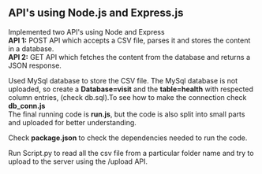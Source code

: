 ## API's using Node.js and Express.js  
Implemented two API's using Node and Express  
**API 1:** POST API which accepts a CSV file, parses it and stores the content in a database.  
**API 2:** GET API which fetches the content from the database and returns a JSON response.     

Used MySql database to store the CSV file. The MySql database is not uploaded, so create a **Database=visit** and the **table=health** with respected column entries, (check db.sql).To see how to make the connection check **db_conn.js**  
The final running code is **run.js**, but the code is also split into small parts and uploaded for better understanding. 

Check **package.json** to check the dependencies needed to run the code. 

Run Script.py to read all the csv file from a particular folder name and try to upload to the server using the /upload API.
 
